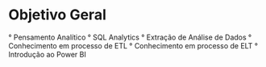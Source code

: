 # Objetivo Geral
° Pensamento Analítico
° SQL Analytics
° Extração de Análise de Dados
° Conhecimento em processo de ETL 
° Conhecimento em processo de ELT
° Introdução ao Power BI
